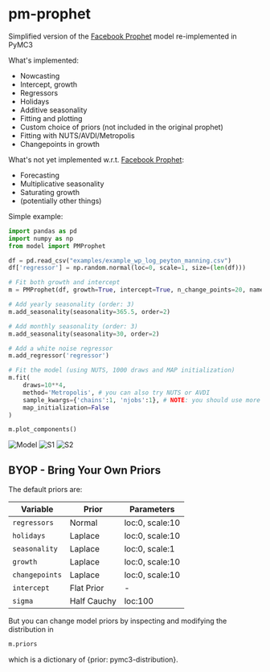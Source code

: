 # pm-prophet 
Simplified version of the [Facebook Prophet](https://facebook.github.io/prophet/) model re-implemented in PyMC3

What's implemented:
* Nowcasting
* Intercept, growth
* Regressors
* Holidays
* Additive seasonality
* Fitting and plotting
* Custom choice of priors (not included in the original prophet)
* Fitting with NUTS/AVDI/Metropolis
* Changepoints in growth

What's not yet implemented w.r.t. [Facebook Prophet](https://facebook.github.io/prophet/):
* Forecasting
* Multiplicative seasonality
* Saturating growth
* (potentially other things)

Simple example:
    
```python
import pandas as pd
import numpy as np
from model import PMProphet

df = pd.read_csv("examples/example_wp_log_peyton_manning.csv")
df['regressor'] = np.random.normal(loc=0, scale=1, size=(len(df)))

# Fit both growth and intercept
m = PMProphet(df, growth=True, intercept=True, n_change_points=20, name='model')

# Add yearly seasonality (order: 3)
m.add_seasonality(seasonality=365.5, order=2)

# Add monthly seasonality (order: 3)
m.add_seasonality(seasonality=30, order=2)

# Add a white noise regressor
m.add_regressor('regressor')

# Fit the model (using NUTS, 1000 draws and MAP initialization)
m.fit(
    draws=10**4, 
    method='Metropolis', # you can also try NUTS or AVDI
    sample_kwargs={'chains':1, 'njobs':1}, # NOTE: you should use more than 1 chain
    map_initialization=False
)

m.plot_components()
```

![Model](https://github.com/luke14free/pm-prophet/blob/master/examples/images/download.png)
![S1](https://github.com/luke14free/pm-prophet/blob/master/examples/images/download-1.png)
![S2](https://github.com/luke14free/pm-prophet/blob/master/examples/images/download-2.png)

## BYOP - Bring Your Own Priors

The default priors are:

Variable | Prior | Parameters
--- | --- | --- 
`regressors` | Normal | loc:0, scale:10 
`holidays` | Laplace | loc:0, scale:10 
`seasonality` | Laplace | loc:0, scale:1 
`growth` | Laplace | loc:0, scale:10 
`changepoints` | Laplace | loc:0, scale:10 
`intercept` | Flat Prior | - 
`sigma` | Half Cauchy | loc:100

But you can change model priors by inspecting and modifying the distribution in

```python
m.priors
```

which is a dictionary of {prior: pymc3-distribution}.

